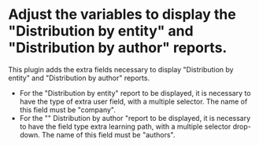 Adjust the variables to display the "Distribution by entity" and "Distribution by author" reports.
======
This plugin adds the extra fields necessary to display "Distribution by entity" and "Distribution by author" reports.
* For the "Distribution by entity" report to be displayed, it is necessary to have the type of extra user field, with a multiple selector.
The name of this field must be "company".
* For the "" Distribution by author "report to be displayed, it is necessary to have the field type extra learning path, with a multiple selector drop-down.
The name of this field must be "authors".
